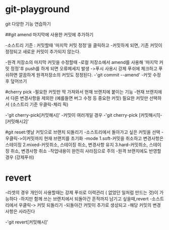 # git-playground
git 다양한 기능 연습하기

##git amend 마지막에 사용한 커밋에 추가하기

-소스트리 기준 : 커밋할때 '마지막 커밋 정정'을 클릭하고 
-커밋하게 되면, 기존 커밋이 정정되고 새로운 커밋이 추가되지 않는다.

-원격 저장소의 마지막 커밋을 수정할때
-로컬 저장소에서 amend를 사용해 '마지막 커밋 정정'후 push를 하게 되면 오류메세지 발생
->푸시 사용시 강제 푸쉬에 체크하고 푸쉬하면 깔끔하게 원격저장소의 커밋도 정정된다.
-'git commit --amend'
-커밋 수정 후 덮어쓰기

#cherry pick
-필요한 커밋만 딱 가져와서 현재 브랜치에 붙이는 기능
-현재 브랜치에서 다른 변경사항을 제외한 (예를들면 버그 수정 등 중요한 커밋) 
필요한 커밋만 선택하서 (소스트리 기준 우클릭-체리 픽)

-'git cherry-pick[커밋해시]'
-커밋이 여러개일 경우
-'git cherry-pick [커밋해시1]-[커밋해시2]'

#git reset:옛날 커밋으로 브랜치 되돌리기
-소스트리에서 돌아가고 싶은 커밋을 선택
-우클릭->이커밋까지 현재 브랜치를 초기화
-mode 
      1.soft-커밋을 취소하고 변경사항은 스테이징
      2.mixed-커밋취소, 스테이징 취소, 변경사항 유지
      3.hard-커밋취소, 스테이징 취소, 변경사항 취소
            -작업내용이 완전히 사라짐으로 주의
            -원격 브랜치에도 반영할 경우 (강제푸쉬)

# revert 
-리셋의 경우 개인이 사용할때는 강제 푸쉬로 이력관리
( 없었던 일처럼 만드는 것)이 가능하다
-하지만 함께 쓰는 브랜치에서 되돌아간 흔적까지 남기고 싶을때,revert
-소스트리에서 우클릭-> 커밋 되돌리기
-되돌아간 커밋이 추가로 생성되고
-해당 커밋의 변경사항은 사라진다

-'git revert[커밋해시]'